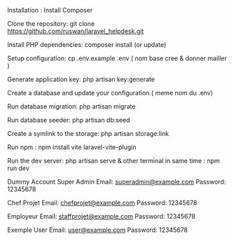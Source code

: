Installation : 
Install Composer

Clone the repository: git clone https://github.com/ruswan/laravel_helpdesk.git

Install PHP dependencies: composer install (or update)

Setup configuration: cp .env.example .env ( nom base cree & donner mailler ) 

Generate application key: php artisan key:generate

Create a database and update your configuration.( meme nom du .env)

Run database migration: php artisan migrate

Run database seeder: php artisan db:seed

Create a symlink to the storage: php artisan storage:link

Run npm : npm install vite laravel-vite-plugin

Run the dev server: php artisan serve & other terminal in same time : npm run dev 






Dummy Account
Super Admin
Email: superadmin@example.com
Password: 12345678

Chef Projet
Email: chefprojet@example.com
Password: 12345678

Employeur
Email: staffprojet@example.com
Password: 12345678

Exemple User
Email: user@example.com
Password: 12345678
